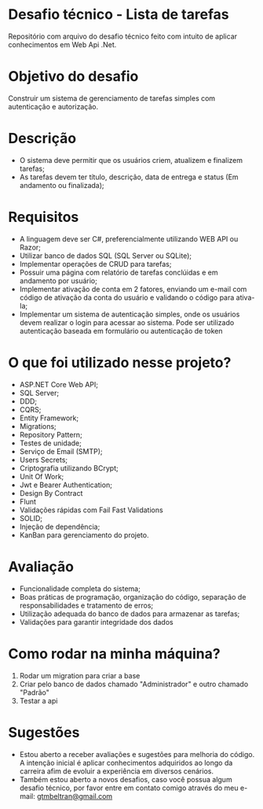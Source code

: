 # Desafio técnico - Lista de tarefas
  Repositório com arquivo do desafio técnico feito com intuito de aplicar conhecimentos em Web Api .Net.

# Objetivo do desafio
Construir um sistema de gerenciamento de tarefas simples com autenticação e autorização. 

# Descrição
- O sistema deve permitir que os usuários criem, atualizem e finalizem tarefas;
- As tarefas devem ter título, descrição, data de entrega e status (Em andamento ou finalizada);

# Requisitos
- A linguagem deve ser C#, preferencialmente utilizando WEB API ou Razor;
- Utilizar banco de dados SQL (SQL Server ou SQLite);
- Implementar operações de CRUD para tarefas;
- Possuir uma página com relatório de tarefas conclúidas e em andamento por usuário;
- Implementar ativação de conta em 2 fatores, enviando um e-mail com código de ativação da conta do usuário e validando o código para ativa-la;
- Implementar um sistema de autenticação simples, onde os usuários devem realizar o login para acessar ao sistema. Pode ser utilizado autenticação baseada em formulário ou autenticação de token

# O que foi utilizado nesse projeto?

- ASP.NET Core Web API;
- SQL Server;
- DDD;
- CQRS;
- Entity Framework;
- Migrations;
- Repository Pattern;
- Testes de unidade;
- Serviço de Email (SMTP);
- Users Secrets;
- Criptografia utilizando BCrypt;
- Unit Of Work;
- Jwt e Bearer Authentication;
- Design By Contract
- Flunt
- Validações rápidas com Fail Fast Validations
- SOLID;
- Injeção de dependência;
- KanBan para gerenciamento do projeto.

# Avaliação

- Funcionalidade completa do sistema;
- Boas práticas de programação, organização do código, separação de responsabilidades e tratamento de erros;
- Utilização adequada do banco de dados para armazenar as tarefas;
- Validações para garantir integridade dos dados

# Como rodar na minha máquina?

  1) Rodar um migration para criar a base
  2) Criar pelo banco de dados chamado "Administrador" e outro chamado "Padrão"
  3) Testar a api

# Sugestões

- Estou aberto a receber avaliações e sugestões para melhoria do código. A intenção inicial é aplicar conhecimentos adquiridos ao longo da carreira afim de evoluir a experiência em diversos cenários.
- Também estou aberto a novos desafios, caso você possua algum desafio técnico, por favor entre em contato comigo através do meu e-mail: gtmbeltran@gmail.com
